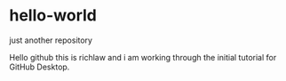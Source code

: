 # hello-world
just another repository

Hello github this is richlaw and i am working through the initial tutorial for GitHub Desktop.
